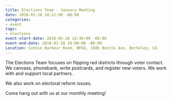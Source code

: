 ```yaml
---
title: Elections Team - January Meeting
date: 2018-01-28 18:22:00 -08:00
categories:
- event
tags:
- elections
event-start-date: 2018-01-28 18:30:00 -08:00
event-end-date: 2018-01-28 20:00:00 -08:00
Location: Connie Barbour Room, BFUU, 1606 Bonita Ave, Berkeley, CA
---
```


The Elections Team focuses on flipping red districts through voter contact. We canvass, phonebank, write postcards, and register new voters. We work with and support local partners.

We also work on electoral reform issues.

Come hang out with us at our monthly meeting!
